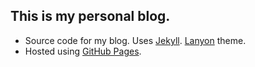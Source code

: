## This is my personal blog.

- Source code for my blog. Uses [Jekyll][Jekyll]. [Lanyon][Lanyon] theme.
- Hosted using [GitHub Pages][GitHub Pages].

[Jekyll]: http://jekyllrb.com/
[Lanyon]: https://github.com/poole/Lanyon/
[GitHub Pages]: https://pages.github.com/